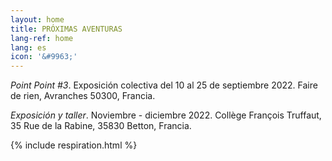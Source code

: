 ```yaml
---
layout: home
title: PRÓXIMAS AVENTURAS
lang-ref: home
lang: es
icon: '&#9963;'
---
```

_Point Point #3_. Exposición colectiva del 10 al 25 de septiembre 2022. Faire de rien, Avranches 50300, Francia.

_Exposición y taller_. Noviembre - diciembre 2022. Collège François Truffaut, 35 Rue de la Rabine, 35830 Betton, Francia.

{% include respiration.html %}
